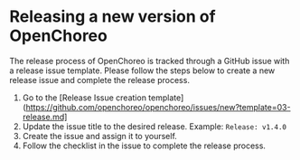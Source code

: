 # Releasing a new version of OpenChoreo

The release process of OpenChoreo is tracked through a GitHub issue with a release issue template.
Please follow the steps below to create a new release issue and complete the release process.

1. Go to the [Release Issue creation template](https://github.com/openchoreo/openchoreo/issues/new?template=03-release.md]
2. Update the issue title to the desired release. Example: `Release: v1.4.0`
3. Create the issue and assign it to yourself.
4. Follow the checklist in the issue to complete the release process.

